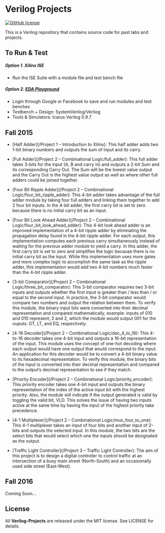 # Verilog Projects

[![GitHub license](https://img.shields.io/badge/license-MIT-blue.svg)](https://raw.githubusercontent.com/nextseto/Verilog-Projects/master/LICENSE)

This is a Verilog repository that contains source code for past labs and projects.

## To Run & Test
##### Option 1. Xilinx ISE

- Run the ISE Suite with a module file and test bench file

##### Option 2. [EDA Playground](http://www.edaplayground.com/home)
- Login through Google or Facebook to save and run modules and test benches
- Testbench + Design: SystemVerilog/Verilog
- Tools & Simulators: Icarus Verilog 0.9.7

## Fall 2015

- [Half Adder](/Project 1 – Introduction to Xilinx): This half adder adds two 1-bit binary numbers and outputs the sum of input and its carry.

- [Full Adder](/Project 2 – Combinational Logic/full_adder): This full adder takes 3-bits for the input (A, B and carry in) and outputs a 2-bit Sum and its corresponding Carry Out. The Sum will be the lowest value output and the Carry Out is the highest value output as well as where other full adders could be joined together.

- [Four Bit Ripple Adder](/Project 2 – Combinational Logic/four_bit_ripple_adder): This 4-bit adder takes advantage of the full adder module by taking four full adders and linking them together to add 2 four bit inputs. In the 4-bit adder, the first carry bit is set to zero because there is no initial carry bit as an input.

- [Four Bit Look Ahead Adder](/Project 2 – Combinational Logic/four_bit_look_ahead_adder): This 4-bit look ahead adder is an improved implementation of a 4-bit ripple adder by eliminating the propagation delay found in the 4-bit ripple adder. For each output, this implementation computes each previous carry simultaneously instead of waiting for the previous adder module to yield a carry. In this adder, the first carry bit is set to zero and simplifies the logic because there is no initial carry bit as the input. While this implementation uses more gates and more complex logic to accomplish the same task as the ripple adder, this implementation would add two 4-bit numbers much faster than the 4-bit ripple adder.

- [3-bit Comparator](/Project 2 – Combinational Logic/three_bit_comparator): This 3-bit comparator requires two 3-bit inputs and outputs whether the first input is greater than / less than / or equal to the second input. In practice, the 3-bit comparator would compare two numbers and output the relation between them. To verify this module, the binary input bits were converted into their decimal representation and compared mathematically, example: inputs of 010 and 010 represent, 2 and 2, which the module would output 001 for the ouputs: GT, LT, and EQ, respectively.

- [4-16 Decoder](/Project 2 – Combinational Logic/dec_4_to_16): This 4-to-16 decoder takes one 4-bit input and outputs a 16-bit representation of the input. This module uses the concept of one-hot decoding where each output would have one output that would correspond to the input. An application for this decoder would be to convert a 4-bit binary value to its hexadecimal representation. To verify this module, the binary bits of the input is converted into their decimal representation and compared to the output’s decimal representation to see if they match.

- [Priority Encoder](/Project 2 – Combinational Logic/priority_encoder): This priority encoder takes one 4-bit input and outputs the binary representation of the index of the active input bit with the highest priority. Also, the module will indicate if the output generated is valid by toggling the valid bit, VLD. This solves the issue of having two inputs active at the same time by having the input of the highest priority take precedence.

- [4-1 Multiplexer](/Project 2 – Combinational Logic/mux_four_to_one): This 4-1 multiplexer takes an input of four bits and another input of 2-bits and outputs the selected input. In this module, the two bits are the select bits that would select which one the inputs should be designated as the output.

- [Traffic Light Controller](/Project 3 – Traffic Light Controller): The aim of this project is to design a digital controller to control traffic at an intersection of a busy main street (North-South) and an occasionally used side street (East-West).

## Fall 2016

Coming Soon...

## License

All **Verilog-Projects** are released under the MIT license. See LICENSE for details.
